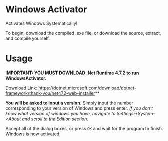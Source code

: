 # Windows Activator
Activates Windows Systematically!

To begin, download the compiled .exe file, or download the source, extract, and compile yourself.
# Usage

**IMPORTANT: YOU MUST DOWNLOAD .Net Runtime 4.7.2 to run WindowsActivator.**

Download Link: https://dotnet.microsoft.com/download/dotnet-framework/thank-you/net472-web-installer**

**You will be asked to input a version.** Simply input the number corresponding to your version of Windows and press enter.
*If you don't know what version of windows you have, navigate to Settings->System->About and scroll to the Edition section.*

Accept all of the dialog boxes, or press `OK` and wait for the program to finish.
Windows is now activated!
